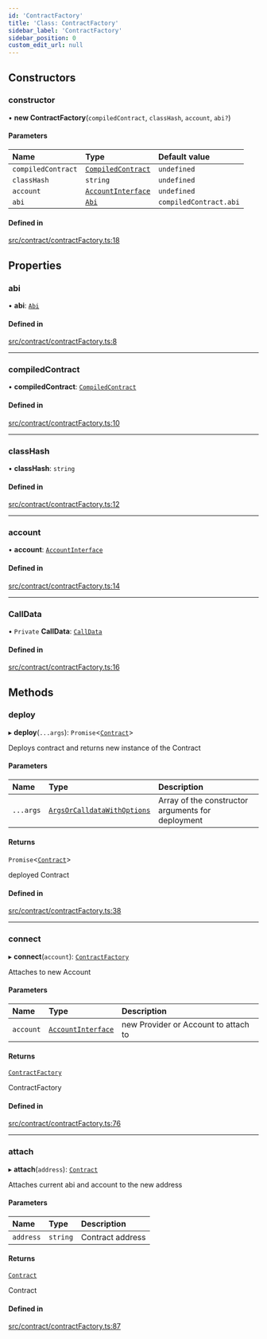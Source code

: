 ```yaml
---
id: 'ContractFactory'
title: 'Class: ContractFactory'
sidebar_label: 'ContractFactory'
sidebar_position: 0
custom_edit_url: null
---
```


## Constructors

### constructor

• **new ContractFactory**(`compiledContract`, `classHash`, `account`, `abi?`)

#### Parameters

| Name               | Type                                                          | Default value          |
| :----------------- | :------------------------------------------------------------ | :--------------------- |
| `compiledContract` | [`CompiledContract`](../namespaces/types.md#compiledcontract) | `undefined`            |
| `classHash`        | `string`                                                      | `undefined`            |
| `account`          | [`AccountInterface`](AccountInterface.md)                     | `undefined`            |
| `abi`              | [`Abi`](../namespaces/types.md#abi)                           | `compiledContract.abi` |

#### Defined in

[src/contract/contractFactory.ts:18](https://github.com/0xs34n/starknet.js/blob/develop/src/contract/contractFactory.ts#L18)

## Properties

### abi

• **abi**: [`Abi`](../namespaces/types.md#abi)

#### Defined in

[src/contract/contractFactory.ts:8](https://github.com/0xs34n/starknet.js/blob/develop/src/contract/contractFactory.ts#L8)

---

### compiledContract

• **compiledContract**: [`CompiledContract`](../namespaces/types.md#compiledcontract)

#### Defined in

[src/contract/contractFactory.ts:10](https://github.com/0xs34n/starknet.js/blob/develop/src/contract/contractFactory.ts#L10)

---

### classHash

• **classHash**: `string`

#### Defined in

[src/contract/contractFactory.ts:12](https://github.com/0xs34n/starknet.js/blob/develop/src/contract/contractFactory.ts#L12)

---

### account

• **account**: [`AccountInterface`](AccountInterface.md)

#### Defined in

[src/contract/contractFactory.ts:14](https://github.com/0xs34n/starknet.js/blob/develop/src/contract/contractFactory.ts#L14)

---

### CallData

• `Private` **CallData**: [`CallData`](CallData.md)

#### Defined in

[src/contract/contractFactory.ts:16](https://github.com/0xs34n/starknet.js/blob/develop/src/contract/contractFactory.ts#L16)

## Methods

### deploy

▸ **deploy**(`...args`): `Promise`<[`Contract`](Contract.md)\>

Deploys contract and returns new instance of the Contract

#### Parameters

| Name      | Type                                                                            | Description                                       |
| :-------- | :------------------------------------------------------------------------------ | :------------------------------------------------ |
| `...args` | [`ArgsOrCalldataWithOptions`](../namespaces/types.md#argsorcalldatawithoptions) | Array of the constructor arguments for deployment |

#### Returns

`Promise`<[`Contract`](Contract.md)\>

deployed Contract

#### Defined in

[src/contract/contractFactory.ts:38](https://github.com/0xs34n/starknet.js/blob/develop/src/contract/contractFactory.ts#L38)

---

### connect

▸ **connect**(`account`): [`ContractFactory`](ContractFactory.md)

Attaches to new Account

#### Parameters

| Name      | Type                                      | Description                          |
| :-------- | :---------------------------------------- | :----------------------------------- |
| `account` | [`AccountInterface`](AccountInterface.md) | new Provider or Account to attach to |

#### Returns

[`ContractFactory`](ContractFactory.md)

ContractFactory

#### Defined in

[src/contract/contractFactory.ts:76](https://github.com/0xs34n/starknet.js/blob/develop/src/contract/contractFactory.ts#L76)

---

### attach

▸ **attach**(`address`): [`Contract`](Contract.md)

Attaches current abi and account to the new address

#### Parameters

| Name      | Type     | Description      |
| :-------- | :------- | :--------------- |
| `address` | `string` | Contract address |

#### Returns

[`Contract`](Contract.md)

Contract

#### Defined in

[src/contract/contractFactory.ts:87](https://github.com/0xs34n/starknet.js/blob/develop/src/contract/contractFactory.ts#L87)
